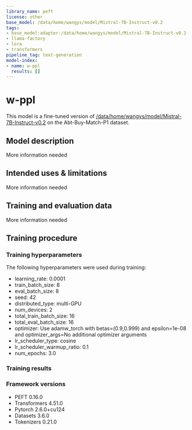 ```yaml
---
library_name: peft
license: other
base_model: /data/home/wangys/model/Mistral-7B-Instruct-v0.2
tags:
- base_model:adapter:/data/home/wangys/model/Mistral-7B-Instruct-v0.2
- llama-factory
- lora
- transformers
pipeline_tag: text-generation
model-index:
- name: w-ppl
  results: []
---
```


<!-- This model card has been generated automatically according to the information the Trainer had access to. You
should probably proofread and complete it, then remove this comment. -->

# w-ppl

This model is a fine-tuned version of [/data/home/wangys/model/Mistral-7B-Instruct-v0.2](https://huggingface.co//data/home/wangys/model/Mistral-7B-Instruct-v0.2) on the Abt-Buy-Match-P1 dataset.

## Model description

More information needed

## Intended uses & limitations

More information needed

## Training and evaluation data

More information needed

## Training procedure

### Training hyperparameters

The following hyperparameters were used during training:
- learning_rate: 0.0001
- train_batch_size: 8
- eval_batch_size: 8
- seed: 42
- distributed_type: multi-GPU
- num_devices: 2
- total_train_batch_size: 16
- total_eval_batch_size: 16
- optimizer: Use adamw_torch with betas=(0.9,0.999) and epsilon=1e-08 and optimizer_args=No additional optimizer arguments
- lr_scheduler_type: cosine
- lr_scheduler_warmup_ratio: 0.1
- num_epochs: 3.0

### Training results



### Framework versions

- PEFT 0.16.0
- Transformers 4.51.0
- Pytorch 2.6.0+cu124
- Datasets 3.6.0
- Tokenizers 0.21.0